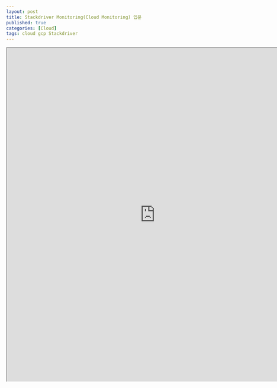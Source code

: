 ```yaml
---
layout: post
title: Stackdriver Monitoring(Cloud Monitoring) 입문
published: true
categories: [Cloud]
tags: cloud gcp Stackdriver
---
```

<iframe width="800" height="900" src="https://docs.google.com/document/d/e/2PACX-1vRDMdSS8AXFje-5vghWDA1mE2jHZt2XUELRmOhIrqkl99zP1VZ7C7Zgy1rpXsQkk0NrOeAplM22CJIe/pub?embedded=true"></iframe>  
    
